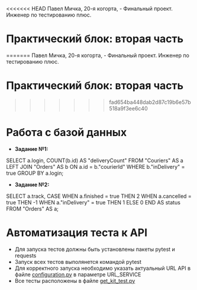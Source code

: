 <<<<<<< HEAD
﻿Павел Мичка, 20-я когорта, - Финальный проект. Инженер по тестированию плюс.
# **Практический блок: вторая часть**
=======
Павел Мичка, 20-я когорта, - Финальный проект. Инженер по тестированию плюс.
 # **Практический блок: вторая часть**
>>>>>>> fad654ba448dab2d87c19b6e57b518a9f3ee6c40
# Работа с базой данных
- **Задание №1:** 

SELECT a.login, COUNT(b.id) AS "deliveryCount" FROM "Couriers" AS a LEFT JOIN "Orders" AS b ON a.id = b."courierId" WHERE b."inDelivery" = true GROUP BY a.login;
- **Задание №2:** 

SELECT a.track, CASE WHEN a.finished = true THEN 2 WHEN a.cancelled = true THEN -1 WHEN a."inDelivery" = true THEN 1 ELSE 0 END AS status FROM "Orders" AS a;

# Автоматизация теста к API
- Для запуска тестов должны быть установлены пакеты pytest и requests
- Запуск всех тестов выполянется командой pytest
- Для корректного запуска необходимо указать актуальный URL API в файле [configuration.py](configuration.py) в параметре URL_SERVICE
- Все тесты расположены в файле [get_kit_test.py](get_kit_test.py)
